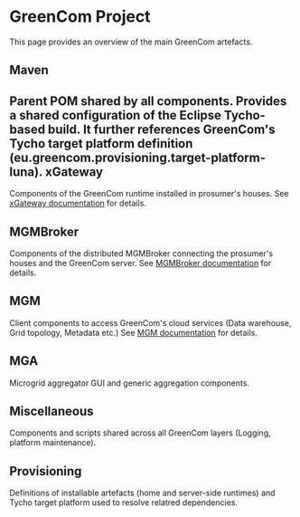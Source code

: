 GreenCom Project
============================

This page provides an overview of the main GreenCom artefacts.

Maven
-------------------------
Parent POM shared by all components. Provides a shared configuration of the Eclipse Tycho-based build. It further references GreenCom's Tycho target platform definition (eu.greencom.provisioning.target-platform-luna). 
xGateway
-------------------------
Components of the GreenCom runtime installed in prosumer's houses. 
See [xGateway documentation](https://linksmart.eu/redmine/projects/greencom/wiki/XGateway) for details.

MGMBroker
-------------------------
Components of the distributed MGMBroker connecting the prosumer's houses and the GreenCom server.
See [MGMBroker documentation](https://linksmart.eu/redmine/projects/greencom/wiki/MGMBroker) for details.

MGM
-------------------------
Client components to access GreenCom's cloud services (Data warehouse, Grid topology, Metadata etc.) See [MGM documentation](https://linksmart.eu/redmine/projects/greencom/wiki/MGM) for details.

MGA
-------------------------
Microgrid aggregator GUI and generic aggregation components.

Miscellaneous
-------------------------
Components and scripts shared across all GreenCom layers (Logging, platform maintenance).

Provisioning
-------------------------
Definitions of installable artefacts (home and server-side runtimes) and Tycho target platform used to resolve relatred dependencies.

